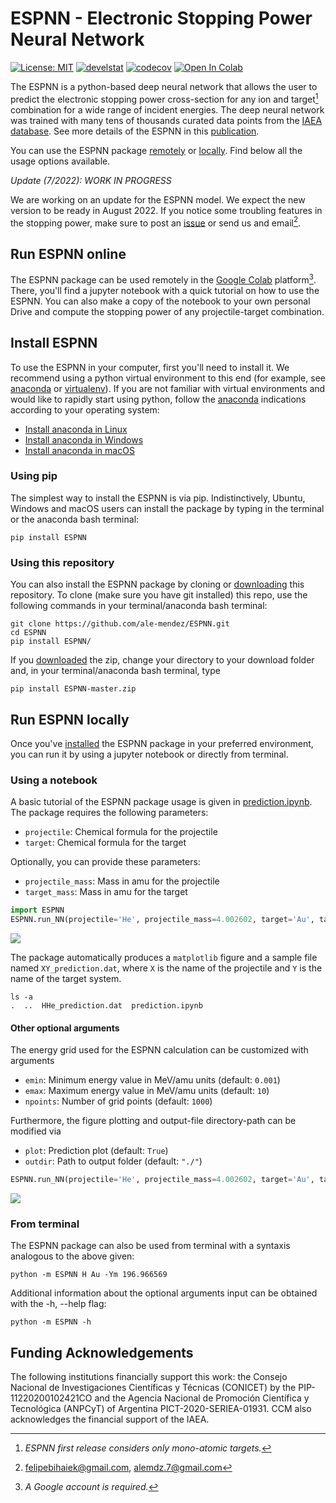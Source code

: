 # ESPNN - Electronic Stopping Power Neural Network

 [![License: MIT](https://img.shields.io/badge/License-MIT-yellow.svg)](https://opensource.org/licenses/MIT) [![develstat](https://github.com/ale-mendez/ESPNN/actions/workflows/espnn_ci.yml/badge.svg)](https://github.com/ale-mendez/ESPNN/actions/workflows/espnn_ci.yml/badge.svg) [![codecov](https://codecov.io/gh/ale-mendez/ESPNN/branch/master/graph/badge.svg?token=R49KN0O0I1)](https://codecov.io/gh/ale-mendez/ESPNN) [![Open In Colab](https://colab.research.google.com/assets/colab-badge.svg)](https://colab.research.google.com/drive/1UCDj0XT_4Ex_Mvp1vurleeeDVcjed6vP)
 <!-- [![Research software impact](http://depsy.org/api/package/pypi/)](http://depsy.org/package/python/) -->


The ESPNN is a python-based deep neural network that allows the user to predict the electronic stopping power cross-section for any ion and target[^1] combination for a wide range of incident energies. The deep neural network was trained with many tens of thousands curated data points from the [IAEA database](https://www-nds.iaea.org/stopping/). See more details of the ESPNN in this [publication](https://github.com/ale-mendez/ESPNN-doc).

 <!--
### Citation

```
@article{BivortHaiek2022,
author = {F. Bivort Haiek, A. M. P. Mendez, C. C. Montanari, D. M. Mitnik},
title = {ESPNN: The IAEA stopping power database neutral network. Part I: Monoatomic targets.},
year = {2022}

```
}-->

You can use the ESPNN package [remotely](#run-ESPNN-online) or [locally](#install-espnn). Find below all the usage options available.

*Update (7/2022): WORK IN PROGRESS*

We are working on an update for the ESPNN model. We expect the new version to be ready in August 2022. If you notice some troubling features in the stopping power, make sure to post an [issue](https://github.com/ale-mendez/ESPNN/issues) or send us and email[^2].

## Run ESPNN online

The ESPNN package can be used remotely in the <a href="https://colab.research.google.com/drive/1UCDj0XT_4Ex_Mvp1vurleeeDVcjed6vP" target="_blank">Google Colab</a> platform[^3]. There, you'll find a jupyter notebook with a quick tutorial on how to use the ESPNN. You can also make a copy of the notebook to your own personal Drive and compute the stopping power of any projectile-target combination.

## Install ESPNN

To use the ESPNN in your computer, first you'll need to install it. We recommend using a python virtual environment to this end (for example, see <a href="https://docs.anaconda.com/anaconda/install/index.html" target="_blank">anaconda</a> or <a href="https://virtualenv.pypa.io/en/stable/installation.html" target="_blank">virtualenv</a>). If you are not familiar with virtual environments and would like to rapidly start using python, follow the <a href="https://docs.anaconda.com/anaconda/install/index.html" target="_blank">anaconda</a> indications according to your operating system:

- <a href="https://docs.anaconda.com/anaconda/install/linux/" target="_blank">Install anaconda in Linux</a>
- <a href="https://docs.anaconda.com/anaconda/install/windows/" target="_blank">Install anaconda in Windows</a>
- <a href="https://docs.anaconda.com/anaconda/install/mac-os/" target="_blank">Install anaconda in macOS</a>

### Using pip

The simplest way to install the ESPNN is via pip. Indistinctively, Ubuntu, Windows and macOS users can install the package by typing in the terminal or the anaconda bash terminal:

```console
pip install ESPNN
```

### Using this repository

You can also install the ESPNN package by cloning or [downloading](https://github.com/ale-mendez/ESPNN/archive/refs/heads/master.zip) this repository. To clone (make sure you have git installed) this repo, use the following commands in your terminal/anaconda bash terminal:

```console
git clone https://github.com/ale-mendez/ESPNN.git
cd ESPNN
pip install ESPNN/
```

If you [downloaded](https://github.com/ale-mendez/ESPNN/archive/refs/heads/master.zip) the zip, change your directory to your download folder and, in your terminal/anaconda bash terminal, type

```console
pip install ESPNN-master.zip
```

## Run ESPNN locally

Once you've [installed](#install-espnn) the ESPNN package in your preferred environment, you can run it by using a jupyter notebook or directly from terminal.

### Using a notebook

A basic tutorial of the ESPNN package usage is given in <a href="https://github.com/ale-mendez/ESPNN/blob/master/workflow/prediction.ipynb" target="_blank">prediction.ipynb</a>. The package requires the following parameters:

- ``projectile``: Chemical formula for the projectile
- ``target``: Chemical formula for the target

Optionally, you can provide these parameters:

- ``projectile_mass``: Mass in amu for the projectile
- ``target_mass``: Mass in amu for the target

```python
import ESPNN
ESPNN.run_NN(projectile='He', projectile_mass=4.002602, target='Au', target_mass=196.966569)
```

![](https://github.com/ale-mendez/ESPNN/blob/master/docs/prediction_files/prediction_2_0.png?raw=true)

The package automatically produces a ``matplotlib`` figure and a sample file named ``XY_prediction.dat``, where ``X`` is the name of the projectile and ``Y`` is the name of the target system.

```console
ls -a
.  ..  HHe_prediction.dat  prediction.ipynb 
```

#### Other optional arguments

The energy grid used for the ESPNN calculation can be customized with arguments

- ``emin``: Minimum energy value in MeV/amu units (default: ``0.001``)
- ``emax``: Maximum energy value in MeV/amu units (default: ``10``)
- ``npoints``: Number of grid points (default: ``1000``)

Furthermore, the figure plotting and output-file directory-path can be modified via

- ``plot``: Prediction plot (default: ``True``)
- ``outdir``: Path to output folder (default: ``"./"``)

```python
ESPNN.run_NN(projectile='He', projectile_mass=4.002602, target='Au', target_mass=196.966569, emin=0.01, emax=1, npoints=50)
```

![](https://github.com/ale-mendez/ESPNN/blob/master/docs/prediction_files/prediction_4_0.png?raw=true)

### From terminal

The ESPNN package can also be used from terminal with a syntaxis analogous to the above given:

```console
python -m ESPNN H Au -Ym 196.966569
```

Additional information about the optional arguments input can be obtained with the -h, --help flag:

```console
python -m ESPNN -h
```

## Funding Acknowledgements

The following institutions financially support this work: the Consejo Nacional de Investigaciones Científicas y Técnicas (CONICET) by the PIP-11220200102421CO and the Agencia Nacional de Promoción Científica y Tecnológica (ANPCyT) of Argentina PICT-2020-SERIEA-01931. CCM also acknowledges the financial support of the IAEA.

[^1]: *ESPNN first release considers only mono-atomic targets.*
[^2]: felipebihaiek@gmail.com, alemdz.7@gmail.com
[^3]: *A Google account is required.*
